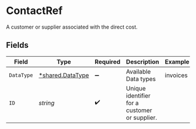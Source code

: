 # ContactRef

A customer or supplier associated with the direct cost.


## Fields

| Field                                                      | Type                                                       | Required                                                   | Description                                                | Example                                                    |
| ---------------------------------------------------------- | ---------------------------------------------------------- | ---------------------------------------------------------- | ---------------------------------------------------------- | ---------------------------------------------------------- |
| `DataType`                                                 | [*shared.DataType](../../../pkg/models/shared/datatype.md) | :heavy_minus_sign:                                         | Available Data types                                       | invoices                                                   |
| `ID`                                                       | *string*                                                   | :heavy_check_mark:                                         | Unique identifier for a customer or supplier.              |                                                            |